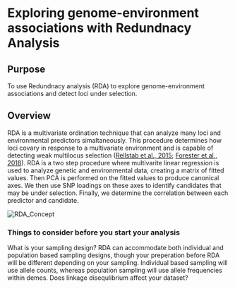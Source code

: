 # Exploring genome-environment associations with Redundnacy Analysis

## Purpose
To use Redundnacy analysis (RDA) to explore genome-environment associations and detect loci under selection. 

## Overview
RDA is a multivariate ordination technique that can analyze many loci and environmental predictors simaltaneously. This procedure determines how loci covary in response to a multivariate environment and is capable of detecting weak multilocus selection ([Rellstab et al., 2015](https://onlinelibrary.wiley.com/doi/full/10.1111/mec.13322); [Forester et al., 2018](https://onlinelibrary.wiley.com/doi/full/10.1111/mec.14584?casa_token=ghJOZ0-A-a0AAAAA%3Ajp7tQPDyymFyemaC7poslehIB1Eli3WhPAqea9nMhasQs4NPFK0rg6jf8V498iG8ixedk2R6optMm4U)). RDA is a two step procedure where multivarite linear regression is used to analyze genetic and environmental data, creating a matrix of fitted values. Then PCA is performed on the fitted values to produce canonical axes. We then use SNP loadings on these axes to identify candidates that may be under selection. Finally, we determine the correlation between each predictor and candidate.

![RDA_Concept](https://user-images.githubusercontent.com/54188848/88552471-22bbf500-cff2-11ea-9042-72b145f037b4.JPG)

### Things to consider before you start your analysis
What is your sampling design? RDA can accommodate both individual and population based sampling designs, though your preperation before RDA will be different depending on your sampling. Individual based sampling will use allele counts, whereas population sampling will use allele frequencies within demes. 
Does linkage disequlibrium affect your dataset? 
